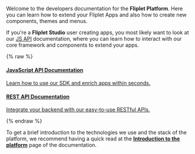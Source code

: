 Welcome to the developers documentation for the **Fliplet Platform**. Here you can learn how to extend your Fliplet Apps and also how to create new components, themes and menus.

If you're a <strong>Fliplet Studio</strong> user creating apps, you most likely want to look at our <a href="/API-Documentation.html">JS API</a> documentation, where you can learn how to interact with our core framework and components to extend your apps.

{% raw %}
<section class="blocks">
  <a class="bl two" href="/API-Documentation.html">
    <div>
      <h4>JavaScript API Documentation</h4>
      <p>Learn how to use our SDK and enrich apps within seconds.</p>
    </div>
  </a>
  <a class="bl two" href="/REST-API-Documentation.html">
    <div>
      <h4>REST API Documentation</h4>
      <p>Integrate your backend with our easy-to-use RESTful APIs.</p>
    </div>
  </a>
</section>
{% endraw %}

To get a brief introduction to the technologies we use and the stack of the platform, we recommend having a quick read at the **[Introduction to the platform](Introduction.md)** page of the documentation.

<style type="text/css">#toc { display: none; }</script>
